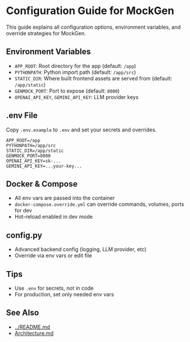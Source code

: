 # Configuration Guide for MockGen

This guide explains all configuration options, environment variables, and override strategies for MockGen.

## Environment Variables

- `APP_ROOT`: Root directory for the app (default: `/app`)
- `PYTHONPATH`: Python import path (default: `/app/src`)
- `STATIC_DIR`: Where built frontend assets are served from (default: `/app/static`)
- `GENMOCK_PORT`: Port to expose (default: `8000`)
- `OPENAI_API_KEY`, `GEMINI_API_KEY`: LLM provider keys

## .env File

Copy `.env.example` to `.env` and set your secrets and overrides.

```
APP_ROOT=/app
PYTHONPATH=/app/src
STATIC_DIR=/app/static
GENMOCK_PORT=8000
OPENAI_API_KEY=sk-...
GEMINI_API_KEY=...your-key...
```

## Docker & Compose

- All env vars are passed into the container
- `docker-compose.override.yml` can override commands, volumes, ports for dev
- Hot-reload enabled in dev mode

## config.py

- Advanced backend config (logging, LLM provider, etc)
- Override via env vars or edit file

## Tips

- Use `.env` for secrets, not in code
- For production, set only needed env vars

## See Also

- [../README.md](../README.md)
- [Architecture.md](Architecture.md)
